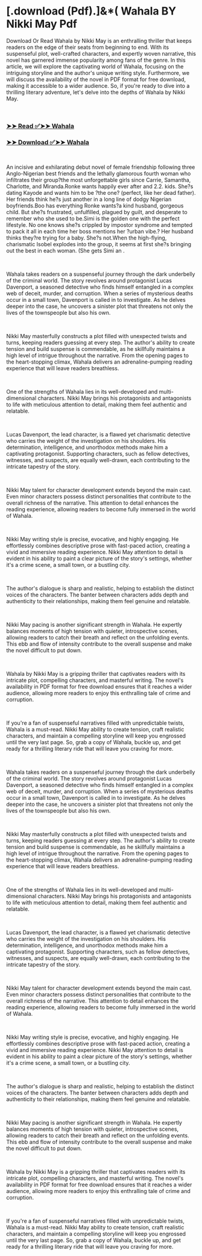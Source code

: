 # [.download (Pdf).]&*( Wahala BY Nikki May Pdf

<p>Download Or Read Wahala by Nikki May is an enthralling thriller that keeps readers on the edge of their seats from beginning to end. With its suspenseful plot, well-crafted characters, and expertly woven narrative, this novel has garnered immense popularity among fans of the genre. In this article, we will explore the captivating world of Wahala, focusing on the intriguing storyline and the author's unique writing style. Furthermore, we will discuss the availability of the novel in PDF format for free download, making it accessible to a wider audience. So, if you're ready to dive into a thrilling literary adventure, let's delve into the depths of Wahala by Nikki May.</p>
<p>&nbsp;</p>

### [➤➤ Read ✅➤➤ Wahala](https://realpdfbooksdrive.blogspot.com/id/57797679)

### [➤➤ Download ✅➤➤ Wahala](https://realpdfbooksdrive.blogspot.com/id/57797679)

<p>&nbsp;</p>
<p>An incisive and exhilarating debut novel of female friendship following three Anglo-Nigerian best friends and the lethally glamorous fourth woman who infiltrates their group?the most unforgettable girls since Carrie, Samantha, Charlotte, and Miranda.Ronke wants happily ever after and 2.2. kids. She?s dating Kayode and wants him to be ?the one? (perfect, like her dead father). Her friends think he?s just another in a long line of dodgy Nigerian boyfriends.Boo has everything Ronke wants?a kind husband, gorgeous child. But she?s frustrated, unfulfilled, plagued by guilt, and desperate to remember who she used to be.Simi is the golden one with the perfect lifestyle. No one knows she?s crippled by impostor syndrome and tempted to pack it all in each time her boss mentions her ?urban vibe.? Her husband thinks they?re trying for a baby. She?s not.When the high-flying, charismatic Isobel explodes into the group, it seems at first she?s bringing out the best in each woman. (She gets Simi an .</p>
<p>&nbsp;</p>
<p>Wahala takes readers on a suspenseful journey through the dark underbelly of the criminal world. The story revolves around protagonist Lucas Davenport, a seasoned detective who finds himself entangled in a complex web of deceit, murder, and corruption. When a series of mysterious deaths occur in a small town, Davenport is called in to investigate. As he delves deeper into the case, he uncovers a sinister plot that threatens not only the lives of the townspeople but also his own.</p>
<p>&nbsp;</p>
<p>Nikki May masterfully constructs a plot filled with unexpected twists and turns, keeping readers guessing at every step. The author's ability to create tension and build suspense is commendable, as he skillfully maintains a high level of intrigue throughout the narrative. From the opening pages to the heart-stopping climax, Wahala delivers an adrenaline-pumping reading experience that will leave readers breathless.</p>
<p>&nbsp;</p>
<p>One of the strengths of Wahala lies in its well-developed and multi-dimensional characters. Nikki May brings his protagonists and antagonists to life with meticulous attention to detail, making them feel authentic and relatable.</p>
<p>&nbsp;</p>
<p>Lucas Davenport, the lead character, is a flawed yet charismatic detective who carries the weight of the investigation on his shoulders. His determination, intelligence, and unorthodox methods make him a captivating protagonist. Supporting characters, such as fellow detectives, witnesses, and suspects, are equally well-drawn, each contributing to the intricate tapestry of the story.</p>
<p>&nbsp;</p>
<p>Nikki May talent for character development extends beyond the main cast. Even minor characters possess distinct personalities that contribute to the overall richness of the narrative. This attention to detail enhances the reading experience, allowing readers to become fully immersed in the world of Wahala.</p>
<p>&nbsp;</p>
<p>Nikki May writing style is precise, evocative, and highly engaging. He effortlessly combines descriptive prose with fast-paced action, creating a vivid and immersive reading experience. Nikki May attention to detail is evident in his ability to paint a clear picture of the story's settings, whether it's a crime scene, a small town, or a bustling city.</p>
<p>&nbsp;</p>
<p>The author's dialogue is sharp and realistic, helping to establish the distinct voices of the characters. The banter between characters adds depth and authenticity to their relationships, making them feel genuine and relatable.</p>
<p>&nbsp;</p>
<p>Nikki May pacing is another significant strength in Wahala. He expertly balances moments of high tension with quieter, introspective scenes, allowing readers to catch their breath and reflect on the unfolding events. This ebb and flow of intensity contribute to the overall suspense and make the novel difficult to put down.</p>
<p>&nbsp;</p>
<p>Wahala by Nikki May is a gripping thriller that captivates readers with its intricate plot, compelling characters, and masterful writing. The novel's availability in PDF format for free download ensures that it reaches a wider audience, allowing more readers to enjoy this enthralling tale of crime and corruption.</p>
<p>&nbsp;</p>
<p>If you're a fan of suspenseful narratives filled with unpredictable twists, Wahala is a must-read. Nikki May ability to create tension, craft realistic characters, and maintain a compelling storyline will keep you engrossed until the very last page. So, grab a copy of Wahala, buckle up, and get ready for a thrilling literary ride that will leave you craving for more.</p>
<p>&nbsp;</p>
<p>Wahala takes readers on a suspenseful journey through the dark underbelly of the criminal world. The story revolves around protagonist Lucas Davenport, a seasoned detective who finds himself entangled in a complex web of deceit, murder, and corruption. When a series of mysterious deaths occur in a small town, Davenport is called in to investigate. As he delves deeper into the case, he uncovers a sinister plot that threatens not only the lives of the townspeople but also his own.</p>
<p>&nbsp;</p>
<p>Nikki May masterfully constructs a plot filled with unexpected twists and turns, keeping readers guessing at every step. The author's ability to create tension and build suspense is commendable, as he skillfully maintains a high level of intrigue throughout the narrative. From the opening pages to the heart-stopping climax, Wahala delivers an adrenaline-pumping reading experience that will leave readers breathless.</p>
<p>&nbsp;</p>
<p>One of the strengths of Wahala lies in its well-developed and multi-dimensional characters. Nikki May brings his protagonists and antagonists to life with meticulous attention to detail, making them feel authentic and relatable.</p>
<p>&nbsp;</p>
<p>Lucas Davenport, the lead character, is a flawed yet charismatic detective who carries the weight of the investigation on his shoulders. His determination, intelligence, and unorthodox methods make him a captivating protagonist. Supporting characters, such as fellow detectives, witnesses, and suspects, are equally well-drawn, each contributing to the intricate tapestry of the story.</p>
<p>&nbsp;</p>
<p>Nikki May talent for character development extends beyond the main cast. Even minor characters possess distinct personalities that contribute to the overall richness of the narrative. This attention to detail enhances the reading experience, allowing readers to become fully immersed in the world of Wahala.</p>
<p>&nbsp;</p>
<p>Nikki May writing style is precise, evocative, and highly engaging. He effortlessly combines descriptive prose with fast-paced action, creating a vivid and immersive reading experience. Nikki May attention to detail is evident in his ability to paint a clear picture of the story's settings, whether it's a crime scene, a small town, or a bustling city.</p>
<p>&nbsp;</p>
<p>The author's dialogue is sharp and realistic, helping to establish the distinct voices of the characters. The banter between characters adds depth and authenticity to their relationships, making them feel genuine and relatable.</p>
<p>&nbsp;</p>
<p>Nikki May pacing is another significant strength in Wahala. He expertly balances moments of high tension with quieter, introspective scenes, allowing readers to catch their breath and reflect on the unfolding events. This ebb and flow of intensity contribute to the overall suspense and make the novel difficult to put down.</p>
<p>&nbsp;</p>
<p>Wahala by Nikki May is a gripping thriller that captivates readers with its intricate plot, compelling characters, and masterful writing. The novel's availability in PDF format for free download ensures that it reaches a wider audience, allowing more readers to enjoy this enthralling tale of crime and corruption.</p>
<p>&nbsp;</p>
<p>If you're a fan of suspenseful narratives filled with unpredictable twists, Wahala is a must-read. Nikki May ability to create tension, craft realistic characters, and maintain a compelling storyline will keep you engrossed until the very last page. So, grab a copy of Wahala, buckle up, and get ready for a thrilling literary ride that will leave you craving for more.</p>
<p>&nbsp;</p>
